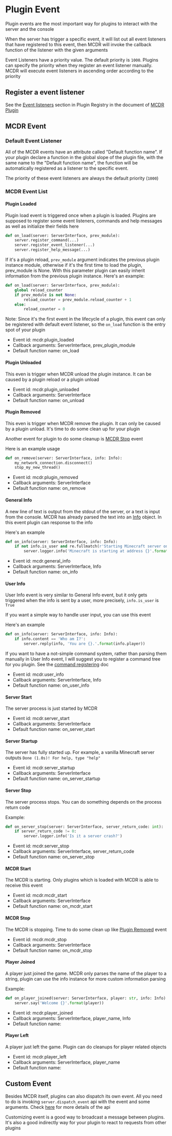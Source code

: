 # Plugin Event

Plugin events are the most important way for plugins to interact with the server and the console

When the server has trigger a specific event, it will list out all event listeners that have registered to this event, then MCDR will invoke the callback function of the listener with the given arguments

Event Listeners have a priority value. The default priority is `1000`. Plugins can specify the priority when they register an event listener manually. MCDR will execute event listeners in ascending order according to the priority

## Register a event listener

See the [Event listeners](basic.html#event-listeners) section in Plugin Registry in the document of [MCDR Plugin](basic)

## MCDR Event

### Default Event Listener

All of the MCDR events have an attribute called "Default function name". If your plugin declare a function in the global slope of the plugin file, with the same name to the "Default function name", the function will be automatically registered as a listener to the specific event.

The priority of these event listeners are always the default priority (`1000`)

### MCDR Event List

#### Plugin Loaded

Plugin load event is triggered once when a plugin is loaded. Plugins are supposed to register some event listeners, commands and help messages as well as initialize their fields here

```python
def on_load(server: ServerInterface, prev_module):
    server.register_command(...)
    server.register_event_listener(...)
    server.register_help_message(...)
```

If it's a plugin reload, `prev_module` argument indicates the previous plugin instance module, otherwise if it's the first time to load the plugin, prev_module is None. With this parameter plugin can easily inherit information from the previous plugin instance. Here's an example:

```python
def on_load(server: ServerInterface, prev_module):
    global reload_counter
    if prev_module is not None:
        reload_counter = prev_module.reload_counter + 1
    else:
        reload_counter = 0
```

Note: Since it's the first event in the lifecycle of a plugin, this event can only be registered with default event listener, so the `on_load` function is the entry spot of your plugin

- Event id: mcdr.plugin_loaded
- Callback arguments: ServerInterface, prev_plugin_module
- Default function name: on_load

#### Plugin Unloaded

This even is trigger when MCDR unload the plugin instance. It can be caused by a plugin reload or a plugin unload

- Event id: mcdr.plugin_unloaded
- Callback arguments: ServerInterface
- Default function name: on_unload

#### Plugin Removed

This even is trigger when MCDR remove the plugin. It can only be caused by a plugin unload. It's time to do some clean up for your plugin

Another event for plugin to do some cleanup is [MCDR Stop](#mcdr-stop) event 

Here is an example usage

```python
def on_remove(server: ServerInterface, info: Info):
    my_network_connection.disconnect()
    stop_my_new_thread()
```

- Event id: mcdr.plugin_removed
- Callback arguments: ServerInterface
- Default function name: on_remove

#### General Info

A new line of text is output from the stdout of the server, or a text is input from the console. MCDR has already parsed the text into an [Info](classes/Info) object. In this event plugin can response to the info

Here's an example

```python
def on_info(server: ServerInterface, info: Info):
    if not info.is_user and re.fullmatch(r'Starting Minecraft server on \S*', info.content):
        server.logger.info('Minecraft is starting at address {}'.format(info.content.rsplit(' ', 1)[1]))
```

- Event id: mcdr.general_info
- Callback arguments: ServerInterface, Info
- Default function name: on_info

#### User Info

User Info event is very similar to General Info event, but it only gets triggered when the info is sent by a user, more precisely, `info.is_user` is `True`

If you want a simple way to handle user input, you can use this event

Here's an example

```python
def on_info(server: ServerInterface, info: Info):
    if info.content == 'Who am I?':
        server.reply(info, 'You are {}.'.format(info.player))
```

If you want to have a not-simple command system, rather than parsing them manually in User Info event, I will suggest you to register a command tree for you plugin. See the [command registering](basic.html#command) doc

- Event id: mcdr.user_info
- Callback arguments: ServerInterface, Info
- Default function name: on_user_info

#### Server Start

The server process is just started by MCDR

- Event id: mcdr.server_start
- Callback arguments: ServerInterface
- Default function name: on_server_start

#### Server Startup

The server has fully started up. For example, a vanilla Minecraft server outputs `Done (1.0s)! For help, type "help"`

- Event id: mcdr.server_startup
- Callback arguments: ServerInterface
- Default function name: on_server_startup

#### Server Stop

The server process stops. You can do something depends on the process return code

Example:

```python
def on_server_stop(server: ServerInterface, server_return_code: int):
    if server_return_code != 0:
        server.logger.info('Is it a server crash?')
```

- Event id: mcdr.server_stop
- Callback arguments: ServerInterface, server_return_code
- Default function name: on_server_stop

#### MCDR Start

The MCDR is starting. Only plugins which is loaded with MCDR is able to receive this event

- Event id: mcdr.mcdr_start
- Callback arguments: ServerInterface
- Default function name: on_mcdr_start

#### MCDR Stop

The MCDR is stopping. Time to do some clean up like [Plugin Removed](#plugin-removed) event 

- Event id: mcdr.mcdr_stop
- Callback arguments: ServerInterface
- Default function name: on_mcdr_stop

#### Player Joined

A player just joined the game. MCDR only parses the name of the player to a string, plugin can use the info instance for more custom information parsing

Example:

```python
def on_player_joined(server: ServerInterface, player: str, info: Info):
    server.say('Welcome {}'.format(player))
```

- Event id: mcdr.player_joined
- Callback arguments: ServerInterface, player_name, Info
- Default function name: 

#### Player Left

A player just left the game. Plugin can do cleanups for player related objects

- Event id: mcdr.player_left
- Callback arguments: ServerInterface, player_name
- Default function name: 

## Custom Event

Besides MCDR itself, plugins can also dispatch its own event. All you need to do is invoking `server.dispatch_event` api with the event and some arguments. Check [here](classes/ServerInterface.html#dispatch-event) for more details of the api

Customizing event is a good way to broadcast a message between plugins. It's also a good indirectly way for your plugin to react to requests from other plugins 
